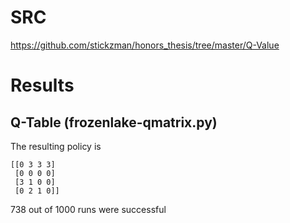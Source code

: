 # SRC

https://github.com/stickzman/honors_thesis/tree/master/Q-Value

# Results

## Q-Table (frozenlake-qmatrix.py)

The resulting policy is
```
[[0 3 3 3]
 [0 0 0 0]
 [3 1 0 0]
 [0 2 1 0]]

```
738 out of 1000 runs were successful
